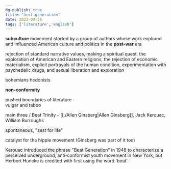 ```yaml
---  
dg-publish: true  
title: "beat generation"  
date: 2023-04-26  
tags: ['literature','english']  
---  
```

  
**subculture** movement started by a group of authors whose work explored and influenced American culture and politics in the **post-war** era   
  
rejection of standard narrative values, making a spiritual quest, the exploration of American and Eastern religions, the rejection of economic materialism, explicit portrayals of the human condition, experimentation with psychedelic drugs, and sexual liberation and exploration  
  
bohemians hedonists   
  
**non-conformity**   
  
  
pushed boundaries of literature  
vulgar and taboo   
  
main three / Beat Trinity - [[./Allen Ginsberg|Allen Ginsberg]], Jack Kerouac, William Burroughs   
  
spontaneous, "zest for life"  
  
catalyst for the hippie movement (Ginsberg was part of it too)  
  
  
Kerouac introduced the phrase "Beat Generation" in 1948 to characterize a perceived underground, anti-conformist youth movement in New York, but Herbert Huncke is credited with first using the word 'beat'.